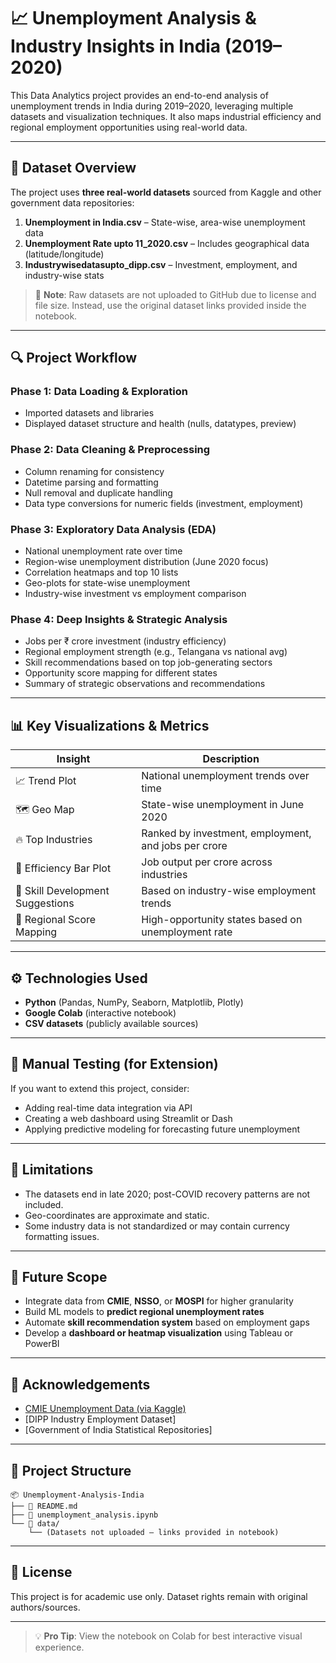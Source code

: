 # 📈 Unemployment Analysis & Industry Insights in India (2019–2020)

This Data Analytics project provides an end-to-end analysis of unemployment trends in India during 2019–2020, leveraging multiple datasets and visualization techniques. It also maps industrial efficiency and regional employment opportunities using real-world data.

---

## 📂 Dataset Overview

The project uses **three real-world datasets** sourced from Kaggle and other government data repositories:

1. **Unemployment in India.csv** – State-wise, area-wise unemployment data
2. **Unemployment Rate upto 11\_2020.csv** – Includes geographical data (latitude/longitude)
3. **Industrywisedatasupto\_dipp.csv** – Investment, employment, and industry-wise stats

> 📌 **Note**: Raw datasets are not uploaded to GitHub due to license and file size. Instead, use the original dataset links provided inside the notebook.

---

## 🔍 Project Workflow

### **Phase 1: Data Loading & Exploration**

* Imported datasets and libraries
* Displayed dataset structure and health (nulls, datatypes, preview)

### **Phase 2: Data Cleaning & Preprocessing**

* Column renaming for consistency
* Datetime parsing and formatting
* Null removal and duplicate handling
* Data type conversions for numeric fields (investment, employment)

### **Phase 3: Exploratory Data Analysis (EDA)**

* National unemployment rate over time
* Region-wise unemployment distribution (June 2020 focus)
* Correlation heatmaps and top 10 lists
* Geo-plots for state-wise unemployment
* Industry-wise investment vs employment comparison

### **Phase 4: Deep Insights & Strategic Analysis**

* Jobs per ₹ crore investment (industry efficiency)
* Regional employment strength (e.g., Telangana vs national avg)
* Skill recommendations based on top job-generating sectors
* Opportunity score mapping for different states
* Summary of strategic observations and recommendations

---

## 📊 Key Visualizations & Metrics

| Insight                          | Description                                          |
| -------------------------------- | ---------------------------------------------------- |
| 📈 Trend Plot                    | National unemployment trends over time               |
| 🗺️ Geo Map                      | State-wise unemployment in June 2020                 |
| 🔥 Top Industries                | Ranked by investment, employment, and jobs per crore |
| 💼 Efficiency Bar Plot           | Job output per crore across industries               |
| 🧠 Skill Development Suggestions | Based on industry-wise employment trends             |
| 📌 Regional Score Mapping        | High-opportunity states based on unemployment rate   |

---

## ⚙️ Technologies Used

* **Python** (Pandas, NumPy, Seaborn, Matplotlib, Plotly)
* **Google Colab** (interactive notebook)
* **CSV datasets** (publicly available sources)

---

## 🚀 Manual Testing (for Extension)

If you want to extend this project, consider:

* Adding real-time data integration via API
* Creating a web dashboard using Streamlit or Dash
* Applying predictive modeling for forecasting future unemployment

---

## 📌 Limitations

* The datasets end in late 2020; post-COVID recovery patterns are not included.
* Geo-coordinates are approximate and static.
* Some industry data is not standardized or may contain currency formatting issues.

---

## 🔭 Future Scope

* Integrate data from **CMIE**, **NSSO**, or **MOSPI** for higher granularity
* Build ML models to **predict regional unemployment rates**
* Automate **skill recommendation system** based on employment gaps
* Develop a **dashboard or heatmap visualization** using Tableau or PowerBI

---

## 🙌 Acknowledgements

* [CMIE Unemployment Data (via Kaggle)](https://www.kaggle.com/datasets)
* \[DIPP Industry Employment Dataset]
* \[Government of India Statistical Repositories]

---

## 📁 Project Structure

```
📦 Unemployment-Analysis-India
├── 📄 README.md
├── 📄 unemployment_analysis.ipynb
└── 📁 data/
    └── (Datasets not uploaded – links provided in notebook)
```

---

## 🪪 License

This project is for academic use only. Dataset rights remain with original authors/sources.

---

> 💡 **Pro Tip**: View the notebook on Colab for best interactive visual experience.
